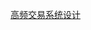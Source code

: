 [高频交易系统设计](https://mp.weixin.qq.com/mp/appmsgalbum?__biz=MzUyOTAzNDg2NA==&action=getalbum&album_id=3797283928055152643&subscene=159&subscene=&scenenote=https%3A%2F%2Fmp.weixin.qq.com%2Fs%2FMYZABrKgo2OjD9dFSmg5ew&nolastread=1#wechat_redirect)

